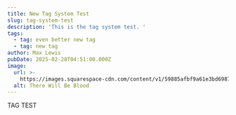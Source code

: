 ```yaml
---
title: New Tag System Test
slug: tag-system-test
description: 'This is the tag system test. '
tags:
  - tag: even better new tag
  - tag: new tag
author: Max Lewis
pubDate: 2025-02-28T04:51:00.000Z
image:
  url: >-
    https://images.squarespace-cdn.com/content/v1/59885afbf9a61e3bd6987ecb/1503497537332-RJMVB8WJRY0KP33IUV0T/1489721061795-there-will-be-blood-opening.jpeg
  alt: There Will Be Blood
---
```


TAG TEST
